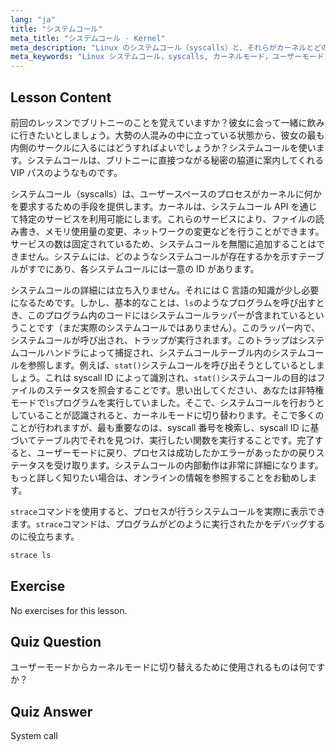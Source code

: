 ```yaml
---
lang: "ja"
title: "システムコール"
meta_title: "システムコール - Kernel"
meta_description: "Linux のシステムコール（syscalls）と、それらがカーネルとどのように相互作用するかを学びます。ユーザーモードとカーネルモードを理解し、デバッグのために`strace`を使用します。Linux の学習を始めましょう！"
meta_keywords: "Linux システムコール，syscalls, カーネルモード，ユーザーモード，strace コマンド，Linux チュートリアル，初心者向け Linux, Linux ガイド"
---
```


## Lesson Content

前回のレッスンでブリトニーのことを覚えていますか？彼女に会って一緒に飲みに行きたいとしましょう。大勢の人混みの中に立っている状態から、彼女の最も内側のサークルに入るにはどうすればよいでしょうか？システムコールを使います。システムコールは、ブリトニーに直接つながる秘密の脇道に案内してくれる VIP パスのようなものです。

システムコール（syscalls）は、ユーザースペースのプロセスがカーネルに何かを要求するための手段を提供します。カーネルは、システムコール API を通じて特定のサービスを利用可能にします。これらのサービスにより、ファイルの読み書き、メモリ使用量の変更、ネットワークの変更などを行うことができます。サービスの数は固定されているため、システムコールを無闇に追加することはできません。システムには、どのようなシステムコールが存在するかを示すテーブルがすでにあり、各システムコールには一意の ID があります。

システムコールの詳細には立ち入りません。それには C 言語の知識が少し必要になるためです。しかし、基本的なことは、`ls`のようなプログラムを呼び出すとき、このプログラム内のコードにはシステムコールラッパーが含まれているということです（まだ実際のシステムコールではありません）。このラッパー内で、システムコールが呼び出され、トラップが実行されます。このトラップはシステムコールハンドラによって捕捉され、システムコールテーブル内のシステムコールを参照します。例えば、`stat()`システムコールを呼び出そうとしているとしましょう。これは syscall ID によって識別され、`stat()`システムコールの目的はファイルのステータスを照会することです。思い出してください、あなたは非特権モードで`ls`プログラムを実行していました。そこで、システムコールを行おうとしていることが認識されると、カーネルモードに切り替わります。そこで多くのことが行われますが、最も重要なのは、syscall 番号を検索し、syscall ID に基づいてテーブル内でそれを見つけ、実行したい関数を実行することです。完了すると、ユーザーモードに戻り、プロセスは成功したかエラーがあったかの戻りステータスを受け取ります。システムコールの内部動作は非常に詳細になります。もっと詳しく知りたい場合は、オンラインの情報を参照することをお勧めします。

`strace`コマンドを使用すると、プロセスが行うシステムコールを実際に表示できます。`strace`コマンドは、プログラムがどのように実行されたかをデバッグするのに役立ちます。

```bash
strace ls
```

## Exercise

No exercises for this lesson.

## Quiz Question

ユーザーモードからカーネルモードに切り替えるために使用されるものは何ですか？

## Quiz Answer

System call
